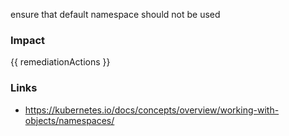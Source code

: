 
ensure that default namespace should not be used

### Impact
<!-- Add Impact here -->

<!-- DO NOT CHANGE -->
{{ remediationActions }}

### Links
- https://kubernetes.io/docs/concepts/overview/working-with-objects/namespaces/


